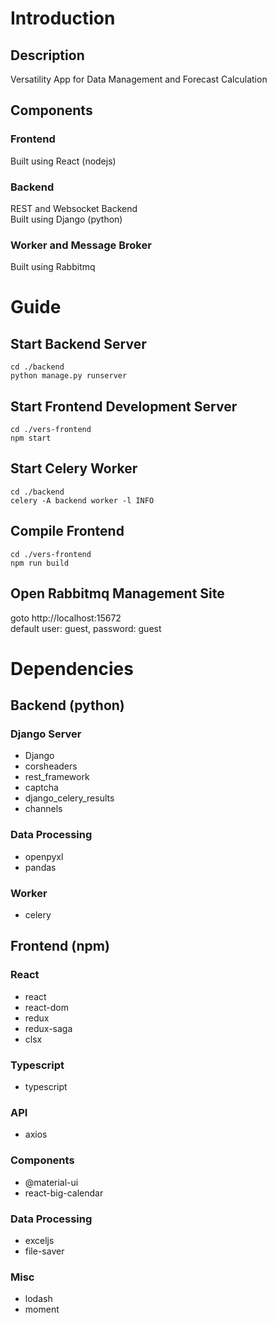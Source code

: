 # Introduction
## Description
Versatility App for Data Management and Forecast Calculation

## Components
### Frontend
Built using React (nodejs)
### Backend
REST and Websocket Backend  
Built using Django (python)
### Worker and Message Broker
Built using Rabbitmq

# Guide
## Start Backend Server

```
cd ./backend
python manage.py runserver
```

## Start Frontend Development Server
```
cd ./vers-frontend
npm start
```

## Start Celery Worker
```
cd ./backend
celery -A backend worker -l INFO
```

## Compile Frontend
```
cd ./vers-frontend
npm run build
```

## Open Rabbitmq Management Site
goto http://localhost:15672  
default user: guest, password: guest

# Dependencies
## Backend (python)
### Django Server
* Django
* corsheaders
* rest_framework
* captcha
* django_celery_results
* channels

### Data Processing
* openpyxl
* pandas

### Worker
* celery

## Frontend (npm)
### React
* react
* react-dom
* redux
* redux-saga
* clsx

### Typescript
* typescript

### API
* axios

### Components
* @material-ui
* react-big-calendar

### Data Processing
* exceljs
* file-saver

### Misc
* lodash
* moment
